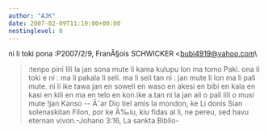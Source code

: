 ```yaml
---
author: "AJK"
date: 2007-02-09T11:19:00+00:00
nestinglevel: 0
---
```

ni li toki pona :P2007/2/9, FranÃ§ois SCHWICKER <[bubi4919@yahoo.com](mailto://bubi4919@yahoo.com)\
>:tenpo pini lili la jan sona mute li kama kulupu lon ma tomo Paki. ona li toki e ni : ma li pakala li seli. ma li seli tan ni : jan mute li lon ma li pali mute. ni li ike tawa jan en soweli en waso en akesi en bibi en kala en kasi en kili en ma en telo en kon.ike a.tan ni la jan ali o pali lili o musi mute !jan Kanso --
 Äˆar Dio tiel amis la mondon, ke Li donis Sian solenaskitan Filon, por ke Ä‰iu, kiu fidas al li, ne pereu, sed havu eternan vivon.-Johano 3:16, La sankta Biblio-